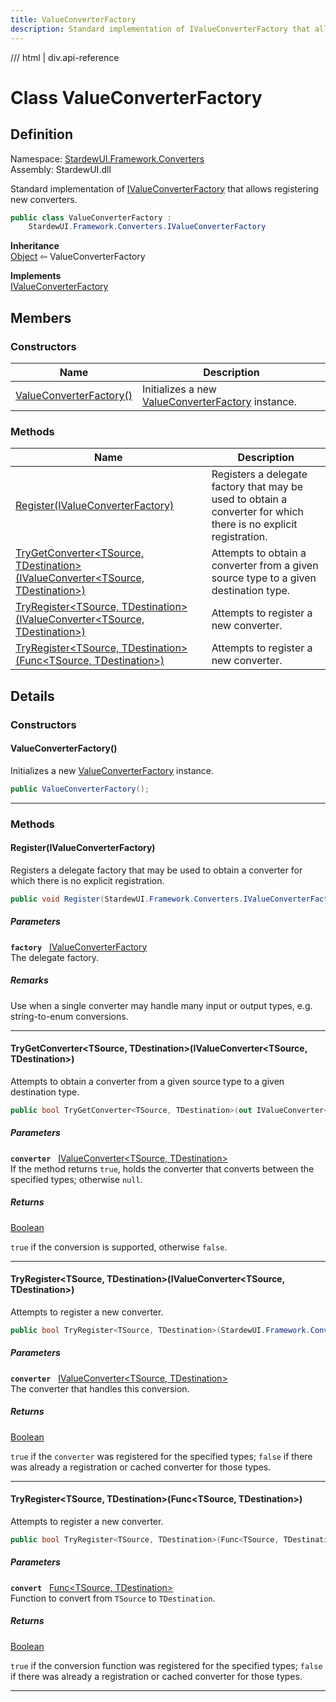 ```yaml
---
title: ValueConverterFactory
description: Standard implementation of IValueConverterFactory that allows registering new converters.
---
```


<link rel="stylesheet" href="/StardewUI/stylesheets/reference.css" />

/// html | div.api-reference

# Class ValueConverterFactory

## Definition

<div class="api-definition" markdown>

Namespace: [StardewUI.Framework.Converters](index.md)  
Assembly: StardewUI.dll  

</div>

Standard implementation of [IValueConverterFactory](ivalueconverterfactory.md) that allows registering new converters.

```cs
public class ValueConverterFactory : 
    StardewUI.Framework.Converters.IValueConverterFactory
```

**Inheritance**  
[Object](https://learn.microsoft.com/en-us/dotnet/api/system.object) ⇦ ValueConverterFactory

**Implements**  
[IValueConverterFactory](ivalueconverterfactory.md)

## Members

### Constructors

 | Name | Description |
| --- | --- |
| [ValueConverterFactory()](#valueconverterfactory) | Initializes a new [ValueConverterFactory](valueconverterfactory.md) instance. | 

### Methods

 | Name | Description |
| --- | --- |
| [Register(IValueConverterFactory)](#registerivalueconverterfactory) | Registers a delegate factory that may be used to obtain a converter for which there is no explicit registration. | 
| [TryGetConverter&lt;TSource, TDestination&gt;(IValueConverter&lt;TSource, TDestination&gt;)](#trygetconvertertsource-tdestinationivalueconvertertsource-tdestination) | Attempts to obtain a converter from a given source type to a given destination type. | 
| [TryRegister&lt;TSource, TDestination&gt;(IValueConverter&lt;TSource, TDestination&gt;)](#tryregistertsource-tdestinationivalueconvertertsource-tdestination) | Attempts to register a new converter. | 
| [TryRegister&lt;TSource, TDestination&gt;(Func&lt;TSource, TDestination&gt;)](#tryregistertsource-tdestinationfunctsource-tdestination) | Attempts to register a new converter. | 

## Details

### Constructors

#### ValueConverterFactory()

Initializes a new [ValueConverterFactory](valueconverterfactory.md) instance.

```cs
public ValueConverterFactory();
```

-----

### Methods

#### Register(IValueConverterFactory)

Registers a delegate factory that may be used to obtain a converter for which there is no explicit registration.

```cs
public void Register(StardewUI.Framework.Converters.IValueConverterFactory factory);
```

##### Parameters

**`factory`** &nbsp; [IValueConverterFactory](ivalueconverterfactory.md)  
The delegate factory.

##### Remarks

Use when a single converter may handle many input or output types, e.g. string-to-enum conversions.

-----

#### TryGetConverter&lt;TSource, TDestination&gt;(IValueConverter&lt;TSource, TDestination&gt;)

Attempts to obtain a converter from a given source type to a given destination type.

```cs
public bool TryGetConverter<TSource, TDestination>(out IValueConverter<TSource, TDestination> converter);
```

##### Parameters

**`converter`** &nbsp; [IValueConverter&lt;TSource, TDestination&gt;](ivalueconverter-2.md)  
If the method returns `true`, holds the converter that converts between the specified types; otherwise `null`.

##### Returns

[Boolean](https://learn.microsoft.com/en-us/dotnet/api/system.boolean)

  `true` if the conversion is supported, otherwise `false`.

-----

#### TryRegister&lt;TSource, TDestination&gt;(IValueConverter&lt;TSource, TDestination&gt;)

Attempts to register a new converter.

```cs
public bool TryRegister<TSource, TDestination>(StardewUI.Framework.Converters.IValueConverter<TSource, TDestination> converter);
```

##### Parameters

**`converter`** &nbsp; [IValueConverter&lt;TSource, TDestination&gt;](ivalueconverter-2.md)  
The converter that handles this conversion.

##### Returns

[Boolean](https://learn.microsoft.com/en-us/dotnet/api/system.boolean)

  `true` if the `converter` was registered for the specified types; `false` if there was already a registration or cached converter for those types.

-----

#### TryRegister&lt;TSource, TDestination&gt;(Func&lt;TSource, TDestination&gt;)

Attempts to register a new converter.

```cs
public bool TryRegister<TSource, TDestination>(Func<TSource, TDestination> convert);
```

##### Parameters

**`convert`** &nbsp; [Func&lt;TSource, TDestination&gt;](https://learn.microsoft.com/en-us/dotnet/api/system.func-2)  
Function to convert from `TSource` to `TDestination`.

##### Returns

[Boolean](https://learn.microsoft.com/en-us/dotnet/api/system.boolean)

  `true` if the conversion function was registered for the specified types; `false` if there was already a registration or cached converter for those types.

-----


